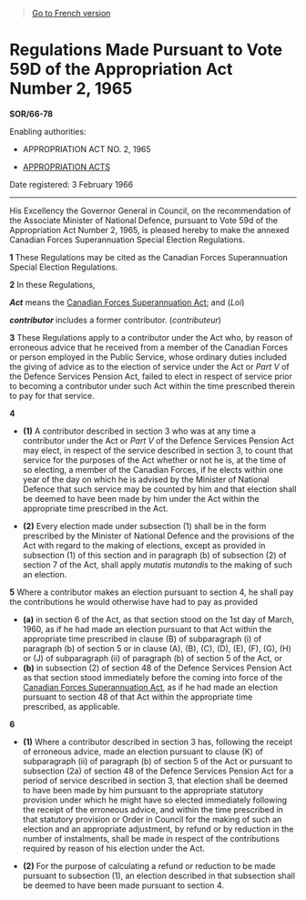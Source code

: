 > [Go to French version](/fr/Règlements/Décrets,%20ordonnances%20et%20règlements%20statutaires/66/78.md)

# Regulations Made Pursuant to Vote 59D of the Appropriation Act Number 2, 1965

**SOR/66-78**

Enabling authorities: 
- APPROPRIATION ACT NO. 2, 1965

- [APPROPRIATION ACTS](/en/Acts/Revised%20Statutes%20of%20Canada/Z/Z-01.md)

Date registered: 3 February 1966

----------

His Excellency the Governor General in Council, on the recommendation of the Associate Minister of National Defence, pursuant to Vote 59d of the Appropriation Act Number 2, 1965, is pleased hereby to make the annexed Canadian Forces Superannuation Special Election Regulations.



**1** These Regulations may be cited as the Canadian Forces Superannuation Special Election Regulations.



**2** In these Regulations,

***Act*** means the [Canadian Forces Superannuation Act](/en/Acts/Revised%20Statutes%20of%20Canada/C/C-17.md); and (*Loi*)

***contributor*** includes a former contributor. (*contributeur*)



**3** These Regulations apply to a contributor under the Act who, by reason of erroneous advice that he received from a member of the Canadian Forces or person employed in the Public Service, whose ordinary duties included the giving of advice as to the election of service under the Act or *Part V* of the Defence Services Pension Act, failed to elect in respect of service prior to becoming a contributor under such Act within the time prescribed therein to pay for that service.



**4** 

- **(1)** A contributor described in section 3 who was at any time a contributor under the Act or *Part V* of the Defence Services Pension Act may elect, in respect of the service described in section 3, to count that service for the purposes of the Act whether or not he is, at the time of so electing, a member of the Canadian Forces, if he elects within one year of the day on which he is advised by the Minister of National Defence that such service may be counted by him and that election shall be deemed to have been made by him under the Act within the appropriate time prescribed in the Act.

- **(2)** Every election made under subsection (1) shall be in the form prescribed by the Minister of National Defence and the provisions of the Act with regard to the making of elections, except as provided in subsection (1) of this section and in paragraph (b) of subsection (2) of section 7 of the Act, shall apply *mutatis mutandis* to the making of such an election.



**5** Where a contributor makes an election pursuant to section 4, he shall pay the contributions he would otherwise have had to pay as provided
- **(a)** in section 6 of the Act, as that section stood on the 1st day of March, 1960, as if he had made an election pursuant to that Act within the appropriate time prescribed in clause (B) of subparagraph (i) of paragraph (b) of section 5 or in clause (A), (B), (C), (D), (E), (F), (G), (H) or (J) of subparagraph (ii) of paragraph (b) of section 5 of the Act, or
- **(b)** in subsection (2) of section 48 of the Defence Services Pension Act as that section stood immediately before the coming into force of the [Canadian Forces Superannuation Act](/en/Acts/Revised%20Statutes%20of%20Canada/C/C-17.md), as if he had made an election pursuant to section 48 of that Act within the appropriate time prescribed,
as applicable.



**6** 

- **(1)** Where a contributor described in section 3 has, following the receipt of erroneous advice, made an election pursuant to clause (K) of subparagraph (ii) of paragraph (b) of section 5 of the Act or pursuant to subsection (2a) of section 48 of the Defence Services Pension Act for a period of service described in section 3, that election shall be deemed to have been made by him pursuant to the appropriate statutory provision under which he might have so elected immediately following the receipt of the erroneous advice, and within the time prescribed in that statutory provision or Order in Council for the making of such an election and an appropriate adjustment, by refund or by reduction in the number of instalments, shall be made in respect of the contributions required by reason of his election under the Act.

- **(2)** For the purpose of calculating a refund or reduction to be made pursuant to subsection (1), an election described in that subsection shall be deemed to have been made pursuant to section 4.


